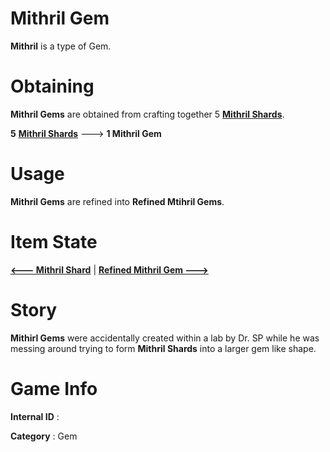 # Mithril Gem

**Mithril** is a type of Gem.

# Obtaining

**Mithril Gems** are obtained from crafting together 5 [**Mithril Shards**](https://github.com/AlphaMC0/Lone-Martian/blob/main/Mithril%20Shard.md).

**5** [**Mithril Shards**](https://github.com/AlphaMC0/Lone-Martian/blob/main/Mithril%20Shard.md) ---> **1 Mithril Gem**

# Usage

**Mithril Gems** are refined into **Refined Mtihril Gems**.

# Item State

[**<--- Mithril Shard**](https://github.com/AlphaMC0/Lone-Martian/blob/main/Mithril%20Shard.md) | [**Refined Mithril Gem --->**]()

# Story

**Mithirl Gems** were accidentally created within a lab by Dr. SP while he was messing around trying to form **Mithril Shards** into a larger gem like shape.

# Game Info

**Internal ID** : 

**Category** : Gem
